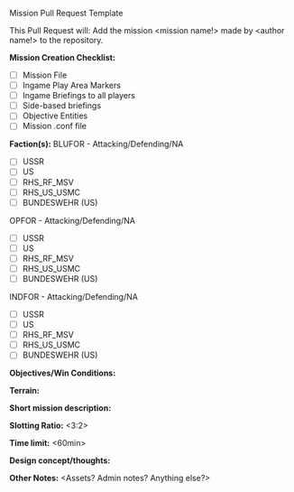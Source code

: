 Mission Pull Request Template

This Pull Request will:
Add the mission <mission name!> made by <author name!> to the repository.

**Mission Creation Checklist:**
- [ ] Mission File
- [ ] Ingame Play Area Markers
- [ ] Ingame Briefings to all players
- [ ] Side-based briefings
- [ ] Objective Entities
- [ ] Mission .conf file

**Faction(s):**
BLUFOR - Attacking/Defending/NA
- [ ] USSR
- [ ] US
- [ ] RHS_RF_MSV
- [ ] RHS_US_USMC
- [ ] BUNDESWEHR (US)

OPFOR - Attacking/Defending/NA
- [ ] USSR
- [ ] US
- [ ] RHS_RF_MSV
- [ ] RHS_US_USMC
- [ ] BUNDESWEHR (US)

INDFOR - Attacking/Defending/NA
- [ ] USSR
- [ ] US
- [ ] RHS_RF_MSV
- [ ] RHS_US_USMC
- [ ] BUNDESWEHR (US)

**Objectives/Win Conditions:**
<mission objectives>

**Terrain:**
<What terrain is it on>

**Short mission description:**
<short description here>

**Slotting Ratio:**
<3:2>

**Time limit:**
<60min>

**Design concept/thoughts:**
<enter text here>

**Other Notes:**
<Assets? Admin notes? Anything else?>